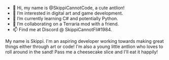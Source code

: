 - 👋 Hi, my name is @SkippiCannotCode, a cute antlion!
- 👀 I’m interested in digital art and game development.
- 🌱 I’m currently learning C# and potentially Python.
- 💞️ I’m collaborating on a Terraria mod with a friend.
- 📫 Find me at Discord @ SkippiCannotFli#1984.

My name is Skippi. I'm an aspiring developer working towards making great things either through art or code! I'm also a young little antlion who loves to roll around in the sand! Pass me a cheesecake slice and I'll eat it happily!
